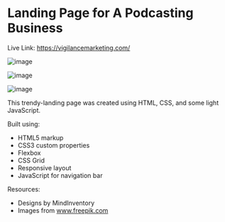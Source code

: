 # Landing Page for A Podcasting Business

Live Link: https://vigilancemarketing.com/

![image](https://github.com/briendeau/Trendsetter-Podcast/assets/62812999/dee8794b-0459-45fa-9890-e74f5c0e3c0f)

![image](https://github.com/briendeau/Trendsetter-Podcast/assets/62812999/2bdcb7d2-387d-4eab-b648-3c23acd32410)

![image](https://github.com/briendeau/Trendsetter-Podcast/assets/62812999/52dd982c-0f29-411a-859c-8e7e8f36161c)


This trendy-landing page was created using HTML, CSS, and some light JavaScript.

Built using:

- HTML5 markup
- CSS3 custom properties
- Flexbox
- CSS Grid
- Responsive layout
- JavaScript for navigation bar

Resources:

- Designs by MindInventory
- Images from www.freepik.com
